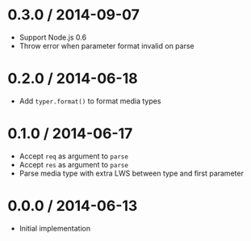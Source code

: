 0.3.0 / 2014-09-07
==================

-   Support Node.js 0.6
-   Throw error when parameter format invalid on parse

0.2.0 / 2014-06-18
==================

-   Add `typer.format()` to format media types

0.1.0 / 2014-06-17
==================

-   Accept `req` as argument to `parse`
-   Accept `res` as argument to `parse`
-   Parse media type with extra LWS between type and first parameter

0.0.0 / 2014-06-13
==================

-   Initial implementation
